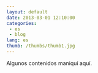 ```yaml
---
layout: default
date: 2013-03-01 12:10:00
categories:
 - es
 - blog
lang: es
thumb: /thumbs/thumb1.jpg
---
```


Algunos contenidos maniquí aquí.

